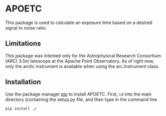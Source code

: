 # APOETC

This package is used to calculate an exposure time based on a desired signal to noise ratio.


## Limitations

This package was intented only for the Astrophysical Research Consortium (ARC) 3.5m telescope at the Apache Point Observatory. As of right now, only the arctic instrument is available when using the arc.Instrument class.

## Installation

Use the package manager [pip](https://pip.pypa.io/en/stable/) to install APOETC. First, ```cd``` into the main directory (containing the setup.py file, and then type in the command line

```bash
pip install ./
```

